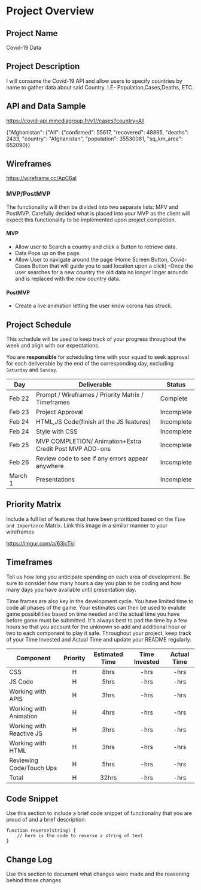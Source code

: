 # Project Overview

## Project Name

Covid-19 Data 

## Project Description

I will consume the Covid-19 API and allow users to specify countries by name to gather data about said Country. I.E- Population,Cases,Deaths, ETC.

## API and Data Sample


https://covid-api.mmediagroup.fr/v1//cases?country=All

{"Afghanistan": {"All": {"confirmed": 55617, "recovered": 48895, "deaths": 2433, "country": "Afghanistan", "population": 35530081, "sq_km_area": 652090}}


## Wireframes
https://wireframe.cc/ApC6aI

### MVP/PostMVP

The functionality will then be divided into two separate lists: MPV and PostMVP.  Carefully decided what is placed into your MVP as the client will expect this functionality to be implemented upon project completion.  

#### MVP 
- Allow user to Search a country and click a Button to retrieve data.
- Data Pops up on the page.
- Allow User to navigate around the page (Home Screen Button, Covid-Cases Button that will guide you to said location upon a click) 
-Once the user searches for a new country the old data no longer linger arounds and is replaced with the new country data.
#### PostMVP  
- Create a live animation letting the user know corona has struck.

## Project Schedule

This schedule will be used to keep track of your progress throughout the week and align with our expectations.  

You are **responsible** for scheduling time with your squad to seek approval for each deliverable by the end of the corresponding day, excluding `Saturday` and `Sunday`.

|  Day | Deliverable | Status
|---|---| ---|
|Feb 22| Prompt / Wireframes / Priority Matrix / Timeframes | Complete
|Feb 23| Project Approval | Incomplete
|Feb 24| HTML,JS Code(finish all the JS features) | Incomplete
|Feb 24| Style with CSS| Incomplete
|Feb 25| MVP COMPLETION/ Animation+Extra Credit Post MVP ADD-ons  | Incomplete
|Feb 26| Review code to see if any errors appear anywhere | Incomplete
|March 1| Presentations | Incomplete

## Priority Matrix

Include a full list of features that have been prioritized based on the `Time and Importance` Matrix.  Link this image in a similar manner to your wireframes

https://imgur.com/a/63jcTkj


## Timeframes

Tell us how long you anticipate spending on each area of development. Be sure to consider how many hours a day you plan to be coding and how many days you have available until presentation day.

Time frames are also key in the development cycle.  You have limited time to code all phases of the game.  Your estimates can then be used to evalute game possibilities based on time needed and the actual time you have before game must be submitted. It's always best to pad the time by a few hours so that you account for the unknown so add and additional hour or two to each component to play it safe. Throughout your project, keep track of your Time Invested and Actual Time and update your README regularly.

| Component | Priority | Estimated Time | Time Invested | Actual Time |
| --- | :---: |  :---: | :---: | :---: |
| CSS  | H | 8hrs| -hrs | -hrs |
| JS Code  | H | 5hrs| -hrs | -hrs |
| Working with APIS | H | 3hrs| -hrs | -hrs |
| Working with Animation | H | 4hrs| -hrs | -hrs |
| Working with Reactive JS | H | 3hrs| -hrs | -hrs |
| Working with HTML | H | 3hrs| -hrs | -hrs |
| Reviewing Code/Touch Ups | H | 5hrs| -hrs | -hrs |
| Total | H | 32hrs| -hrs | -hrs |

## Code Snippet

Use this section to include a brief code snippet of functionality that you are proud of and a brief description.  

```
function reverse(string) {
	// here is the code to reverse a string of text
}
```

## Change Log
 Use this section to document what changes were made and the reasoning behind those changes.  

